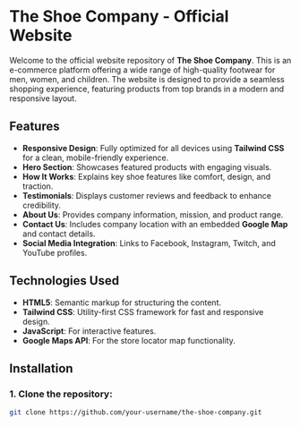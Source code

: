 # The Shoe Company - Official Website

Welcome to the official website repository of **The Shoe Company**. This is an e-commerce platform offering a wide range of high-quality footwear for men, women, and children. The website is designed to provide a seamless shopping experience, featuring products from top brands in a modern and responsive layout.

## Features

- **Responsive Design**: Fully optimized for all devices using **Tailwind CSS** for a clean, mobile-friendly experience.
- **Hero Section**: Showcases featured products with engaging visuals.
- **How It Works**: Explains key shoe features like comfort, design, and traction.
- **Testimonials**: Displays customer reviews and feedback to enhance credibility.
- **About Us**: Provides company information, mission, and product range.
- **Contact Us**: Includes company location with an embedded **Google Map** and contact details.
- **Social Media Integration**: Links to Facebook, Instagram, Twitch, and YouTube profiles.

## Technologies Used

- **HTML5**: Semantic markup for structuring the content.
- **Tailwind CSS**: Utility-first CSS framework for fast and responsive design.
- **JavaScript**: For interactive features.
- **Google Maps API**: For the store locator map functionality.

## Installation

### 1. Clone the repository:

```bash
git clone https://github.com/your-username/the-shoe-company.git
